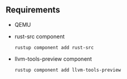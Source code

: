 
## Requirements
* QEMU

* rust-src component
    ```
    rustup component add rust-src
    ```

* llvm-tools-preview component
    ```
    rustup component add llvm-tools-preview
    ```

